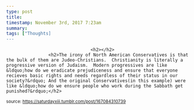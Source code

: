 ```yaml
---
type: post
title: 
timestamp: November 3rd, 2017 7:23am
summary: 
tags: ["Thoughts]
---
```


                
                
                                    <h2></h2>
                    <h2>The irony of North American Conservatives is that the bulk of them are Judeo-Christians.  Christianity is literally a progressive version of Judaism.  Modern progressives are like &ldquo;how do we eradicate prejudiceness and ensure that everyone recieves basic rights and needs regardless of their status in our society?&rdquo; And the original Conservatives(in this example) were like &ldquo;how do we ensure people who work during the Sabbath get punished?&rdquo;</h2>
                
                
                
                
                
                
                                
<small>source: https://saturdayxiii.tumblr.com/post/167084310739</small>